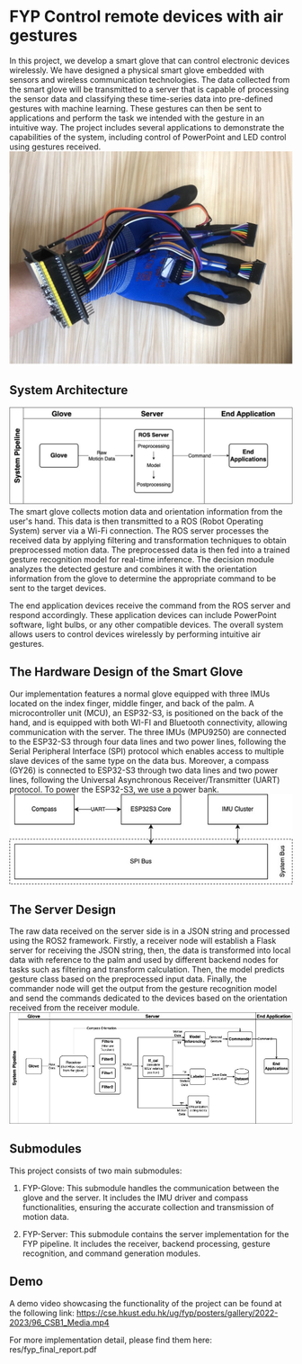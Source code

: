 # FYP Control remote devices with air gestures

In this project, we develop a smart glove that can control electronic devices wirelessly. We have designed a physical smart glove embedded with sensors and wireless communication technologies. The data collected from the smart glove will be transmitted to a server that is capable of processing the sensor data and classifying these time-series data into pre-defined gestures with machine learning. These gestures can then be sent to applications and perform the task we intended with the gesture in an intuitive way. The project includes several applications to demonstrate the capabilities of the system, including control of PowerPoint and LED control using gestures received.
![Glove](res/glove.jpg)

## System Architecture
![System Architecture](res/system_arch.jpg)
The smart glove collects motion data and orientation information from the user's hand. This data is then transmitted to a ROS (Robot Operating System) server via a Wi-Fi connection. The ROS server processes the received data by applying filtering and transformation techniques to obtain preprocessed motion data. The preprocessed data is then fed into a trained gesture recognition model for real-time inference. The decision module analyzes the detected gesture and combines it with the orientation information from the glove to determine the appropriate command to be sent to the target devices.

The end application devices receive the command from the ROS server and respond accordingly. These application devices can include PowerPoint software, light bulbs, or any other compatible devices. The overall system allows users to control devices wirelessly by performing intuitive air gestures.

## The Hardware Design of the Smart Glove
Our implementation features a normal glove equipped with three IMUs located on the index finger, middle finger, and back of the palm. A microcontroller unit (MCU), an ESP32-S3, is positioned on the back of the hand, and is equipped with both WI-FI and Bluetooth connectivity, allowing communication with the server. The three IMUs (MPU9250) are connected to the ESP32-S3 through four data lines and two power lines, following the Serial Peripheral Interface (SPI) protocol which enables access to multiple slave devices of the same type on the data bus. Moreover, a compass (GY26) is connected to ESP32-S3 through two data lines and two power lines, following the Universal Asynchronous Receiver/Transmitter (UART) protocol. To power the ESP32-S3, we use a power bank.
![Hardware Design](res/hardware_structure.jpg)

## The Server Design
The raw data received on the server side is in a JSON string and processed using the ROS2 framework. Firstly, a receiver node will establish a Flask server for receiving the JSON string, then, the data is transformed into local data with reference to the palm and used by different backend nodes for tasks such as filtering and transform calculation. Then, the model predicts gesture class based on the preprocessed input data. Finally, the commander node will get the output from the gesture recognition model and send the commands dedicated to the devices based on the orientation received from the receiver module.
![Server Design](res/server_arch.jpg)

## Submodules
This project consists of two main submodules:

1. FYP-Glove: This submodule handles the communication between the glove and the server. It includes the IMU driver and compass functionalities, ensuring the accurate collection and transmission of motion data.

2. FYP-Server: This submodule contains the server implementation for the FYP pipeline. It includes the receiver, backend processing, gesture recognition, and command generation modules.

## Demo
A demo video showcasing the functionality of the project can be found at the following link: https://cse.hkust.edu.hk/ug/fyp/posters/gallery/2022-2023/96_CSB1_Media.mp4

For more implementation detail, please find them here: res/fyp_final_report.pdf